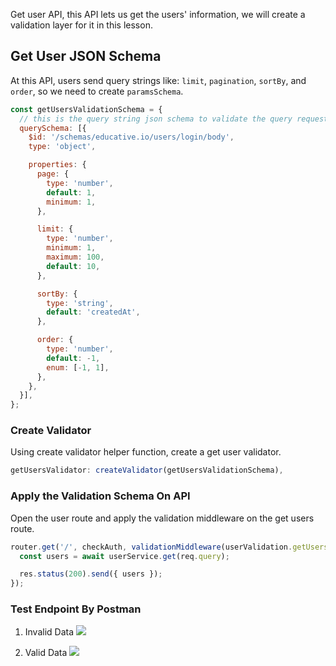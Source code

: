 Get user API, this API lets us get the users' information, we will create a validation layer for it in this lesson.

## Get User JSON Schema

At this API, users send query strings like: `limit`, `pagination`, `sortBy`, and `order`, so we need to create `paramsSchema`.

```js
const getUsersValidationSchema = {
  // this is the query string json schema to validate the query request only
  querySchema: [{
    $id: '/schemas/educative.io/users/login/body',
    type: 'object',

    properties: {
      page: {
        type: 'number',
        default: 1,
        minimum: 1,
      },

      limit: {
        type: 'number',
        minimum: 1,
        maximum: 100,
        default: 10,
      },

      sortBy: {
        type: 'string',
        default: 'createdAt',
      },

      order: {
        type: 'number',
        default: -1,
        enum: [-1, 1],
      },
    },
  }],
};
```

### Create Validator
Using create validator helper function, create a get user validator.

```js
getUsersValidator: createValidator(getUsersValidationSchema),
```
### Apply the Validation Schema On API

Open the user route and apply the validation middleware on the get users route.

```js
router.get('/', checkAuth, validationMiddleware(userValidation.getUsersValidator), async (req, res) => {
  const users = await userService.get(req.query);

  res.status(200).send({ users });
});
```
### Test Endpoint By Postman
1. Invalid Data
![](/images/get-user-json-schema-0.png)

2. Valid Data
![](/images/get-user-json-schema-1.png)
